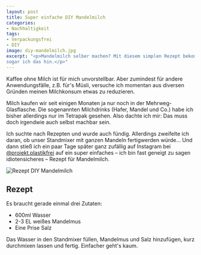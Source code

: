 ```yaml
---
layout: post
title: Super einfache DIY Mandelmilch
categories:
- Nachhaltigkeit
tags:
- Verpackungsfrei
- DIY
image: diy-mandelmilch.jpg
excerpt: "<p>Mandelmilch selber machen? Mit diesem simplen Rezept bekomme
sogar ich das hin.</p>"
---
```


Kaffee ohne Milch ist für mich unvorstellbar. Aber zumindest für andere
Anwendungsfälle, z.B. für's Müsli, versuche ich momentan aus diversen Gründen
meinen Milchkonsum etwas zu reduzieren.

Milch kaufen wir seit einigen Monaten ja nur noch in der Mehrweg-Glasflasche.
Die sogenannten Milchdrinks (Hafer, Mandel und Co.) habe ich bisher allerdings
nur im Tetrapak gesehen. Also dachte ich mir: Das muss doch irgendwie auch
selbst machbar sein.

Ich suchte nach Rezepten und wurde auch fündig. Allerdings zweifelte ich daran,
ob unser Standmixer mit ganzen Mandeln fertigwerden würde... Und dann stieß ich
ein paar Tage später ganz zufällig auf Instagram bei
[@projekt.plastikfrei](https://www.instagram.com/p/Bvev0LFHRFD/?utm_source=ig_web_copy_link)
auf ein super einfaches – ich bin fast geneigt zu sagen idiotensicheres – Rezept
für Mandelmilch.

![Rezept DIY Mandelmilch]({{site.baseurl}}/assets/img/posts/diy-mandelmilch.jpg)

## Rezept

Es braucht gerade einmal drei Zutaten:

* 600ml Wasser
* 2-3 EL weißes Mandelmus
* Eine Prise Salz

Das Wasser in den Standmixer füllen, Mandelmus und Salz hinzufügen, kurz
durchmixen lassen und fertig. Einfacher geht's kaum.
